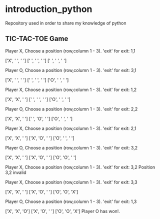 # introduction_python
Repository used in order to share my knowledge of python
## TIC-TAC-TOE Game

Player X, Choose a position (row,column 1 - 3). 'exit' for exit: 1,1

['X', ' ', ' ']
[' ', ' ', ' ']
[' ', ' ', ' ']

Player O, Choose a position (row,column 1 - 3). 'exit' for exit: 3,1

['X', ' ', ' ']
[' ', ' ', ' ']
['O', ' ', ' ']

Player X, Choose a position (row,column 1 - 3). 'exit' for exit: 1,2

['X', 'X', ' ']
[' ', ' ', ' ']
['O', ' ', ' ']

Player O, Choose a position (row,column 1 - 3). 'exit' for exit: 2,2

['X', 'X', ' ']
[' ', 'O', ' ']
['O', ' ', ' ']

Player X, Choose a position (row,column 1 - 3). 'exit' for exit: 2,1

['X', 'X', ' ']
['X', 'O', ' ']
['O', ' ', ' ']

Player O, Choose a position (row,column 1 - 3). 'exit' for exit: 3,2

['X', 'X', ' ']
['X', 'O', ' ']
['O', 'O', ' ']

Player X, Choose a position (row,column 1 - 3). 'exit' for exit: 3,2
Position 3,2 invalid

Player X, Choose a position (row,column 1 - 3). 'exit' for exit: 3,3

['X', 'X', ' ']
['X', 'O', ' ']
['O', 'O', 'X']

Player O, Choose a position (row,column 1 - 3). 'exit' for exit: 1,3

['X', 'X', 'O']
['X', 'O', ' ']
['O', 'O', 'X']
Player O has won!.
